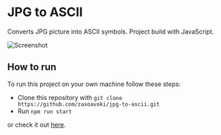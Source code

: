# JPG to ASCII

Converts JPG picture into ASCII symbols. Project build with JavaScript.

![Screenshot](https://imgur.com/dBvZSxZ.png)

## How to run

To run this project on your own machine follow these steps:

 - Clone this repository with `git clone https://github.com/zaxoavoki/jpg-to-ascii.git`
 - Run `npm run start`

or check it out [here](https://jpg-to-ascii.herokuapp.com/).